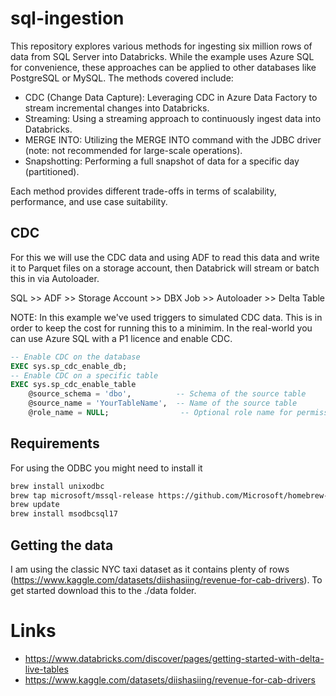 # sql-ingestion
This repository explores various methods for ingesting six million rows of data from SQL Server into Databricks. While the example uses Azure SQL for convenience, these approaches can be applied to other databases like PostgreSQL or MySQL. The methods covered include:

 - CDC (Change Data Capture): Leveraging CDC in Azure Data Factory to stream incremental changes into Databricks.
 - Streaming: Using a streaming approach to continuously ingest data into Databricks.
 - MERGE INTO: Utilizing the MERGE INTO command with the JDBC driver (note: not recommended for large-scale operations).
 - Snapshotting: Performing a full snapshot of data for a specific day (partitioned).

Each method provides different trade-offs in terms of scalability, performance, and use case suitability.


## CDC
For this we will use the CDC data and using ADF to read this data and write it to Parquet files on a storage account, then Databrick will stream or batch this in via Autoloader.

SQL >> ADF >> Storage Account >> DBX Job >> Autoloader >> Delta Table

NOTE: In this example we've used triggers to simulated CDC data.  This is in order to keep the cost for running this to a minimim.  In the real-world you can use Azure SQL with a P1 licence and enable CDC.

```sql
-- Enable CDC on the database
EXEC sys.sp_cdc_enable_db;
-- Enable CDC on a specific table
EXEC sys.sp_cdc_enable_table
    @source_schema = 'dbo',          -- Schema of the source table
    @source_name = 'YourTableName',  -- Name of the source table
    @role_name = NULL;                -- Optional role name for permissions
```



## Requirements
For using the ODBC you might need to install it
```bash
brew install unixodbc
brew tap microsoft/mssql-release https://github.com/Microsoft/homebrew-mssql-release
brew update
brew install msodbcsql17
```

## Getting the data
I am using the classic NYC taxi dataset as it contains plenty of rows (https://www.kaggle.com/datasets/diishasiing/revenue-for-cab-drivers).  To get started download this to the ./data folder.

# Links
- https://www.databricks.com/discover/pages/getting-started-with-delta-live-tables
- https://www.kaggle.com/datasets/diishasiing/revenue-for-cab-drivers